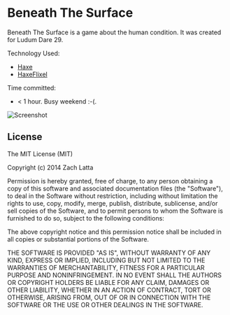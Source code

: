 # Beneath The Surface

Beneath The Surface is a game about the human condition. It was created for
Ludum Dare 29.

Technology Used:

* [Haxe](http://haxe.org/)
* [HaxeFlixel](http://haxeflixel.com/)

Time committed:

* < 1 hour. Busy weekend :-(.

![Screenshot](http://i.imgur.com/oHrXo3O.png)

## License

The MIT License (MIT)

Copyright (c) 2014 Zach Latta

Permission is hereby granted, free of charge, to any person obtaining a copy of
this software and associated documentation files (the "Software"), to deal in
the Software without restriction, including without limitation the rights to
use, copy, modify, merge, publish, distribute, sublicense, and/or sell copies
of the Software, and to permit persons to whom the Software is furnished to do
so, subject to the following conditions:

The above copyright notice and this permission notice shall be included in all
copies or substantial portions of the Software.

THE SOFTWARE IS PROVIDED "AS IS", WITHOUT WARRANTY OF ANY KIND, EXPRESS OR
IMPLIED, INCLUDING BUT NOT LIMITED TO THE WARRANTIES OF MERCHANTABILITY,
FITNESS FOR A PARTICULAR PURPOSE AND NONINFRINGEMENT. IN NO EVENT SHALL THE
AUTHORS OR COPYRIGHT HOLDERS BE LIABLE FOR ANY CLAIM, DAMAGES OR OTHER
LIABILITY, WHETHER IN AN ACTION OF CONTRACT, TORT OR OTHERWISE, ARISING FROM,
OUT OF OR IN CONNECTION WITH THE SOFTWARE OR THE USE OR OTHER DEALINGS IN THE
SOFTWARE.
